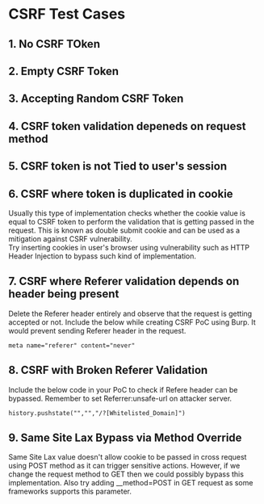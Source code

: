 # CSRF Test Cases
## 1. No CSRF TOken
## 2. Empty CSRF Token
## 3. Accepting Random CSRF Token
## 4. CSRF token validation depeneds on request method
## 5. CSRF token is not Tied to user's session
## 6. CSRF where token is duplicated in cookie
Usually this type of implementation checks whether the cookie value is equal to CSRF token to perform the validation that is getting passed in the request. This is known as double submit cookie and can be used as a mitigation against CSRF vulnerability.<br>
Try inserting cookies in user's browser using vulnerability such as HTTP Header Injection to bypass such kind of implementation.
## 7. CSRF where Referer validation depends on header being present
Delete the Referer header entirely and observe that the request is  getting accepted or not. Include the below while creating CSRF PoC using Burp. It would prevent sending Referer header in the request.
```
meta name="referer" content="never"
```
## 8. CSRF with Broken Referer Validation
Include the below code in your PoC to check if Refere header can be bypassed. Remember to set Referrer:unsafe-url on attacker server.
```
history.pushstate("","","/?[Whitelisted_Domain]")
```
## 9. Same Site Lax Bypass via Method Override
Same Site Lax value doesn't allow cookie to be passed in cross request using POST method as it can trigger sensitive actions. However, if we change the request method to GET then we could possibly bypass this implementation. Also try adding __method=POST in GET request as some frameworks supports this parameter.
